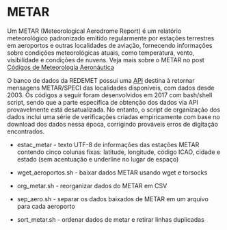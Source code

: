 # METAR

Um METAR (Meteorological Aerodrome Report) é um relatório meteorológico padronizado emitido regularmente por estações terrestres em aeroportos e outras localidades de aviação, fornecendo informações sobre condições meteorológicas atuais, como temperatura, vento, visibilidade e condições de nuvens. Veja mais sobre o METAR no post [Códigos de Meteorologia Aeronáutica](https://www.monolitonimbus.com.br/codigos-de-meteorologia-aeronautica)

O banco de dados da REDEMET possui uma [API](https://ajuda.decea.mil.br/base-de-conhecimento/api-redemet-mensagem-metar/) destina à retornar mensagens METAR/SPECI das localidades disponíveis, com dados desde 2003. Os códigos a seguir foram desenvolvidos em 2017 com bash/shell script, sendo que a parte específica de obtenção dos dados via API provavelmente está desatualizada. No entanto, o script de organização dos dados inclui uma série de verificações criadas empiricamente com base no download dos dados nessa época, corrigindo prováveis erros de digitação encontrados.

- estac_metar - texto UTF-8 de informações das estações METAR contendo cinco colunas fixas: latitude, longitude, código ICAO, cidade e estado (sem acentuação e underline no lugar de espaço)

- wget_aeroportos.sh - baixar dados METAR usando wget e torsocks

- org_metar.sh - reorganizar dados do METAR em CSV

- sep_aero.sh - separar os dados baixados de METAR em um arquivo para cada aeroporto

- sort_metar.sh - ordenar dados de metar e retirar linhas duplicadas

